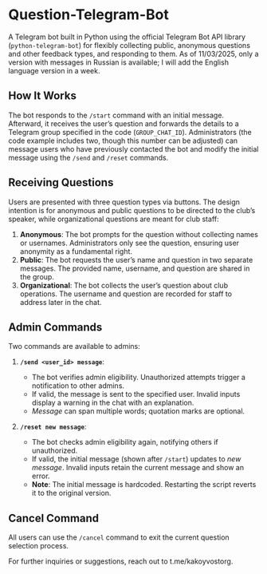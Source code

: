 # Question-Telegram-Bot  
A Telegram bot built in Python using the official Telegram Bot API library (`python-telegram-bot`) for flexibly collecting public, anonymous questions and other feedback types, and responding to them. As of 11/03/2025, only a version with messages in Russian is available; I will add the English language version in a week.

## How It Works  
The bot responds to the `/start` command with an initial message. Afterward, it receives the user’s question and forwards the details to a Telegram group specified in the code (`GROUP_CHAT_ID`). Administrators (the code example includes two, though this number can be adjusted) can message users who have previously contacted the bot and modify the initial message using the `/send` and `/reset` commands.

## Receiving Questions  
Users are presented with three question types via buttons. The design intention is for anonymous and public questions to be directed to the club’s speaker, while organizational questions are meant for club staff:  
1. **Anonymous**: The bot prompts for the question without collecting names or usernames. Administrators only see the question, ensuring user anonymity as a fundamental right.  
2. **Public**: The bot requests the user’s name and question in two separate messages. The provided name, username, and question are shared in the group.  
3. **Organizational**: The bot collects the user’s question about club operations. The username and question are recorded for staff to address later in the chat.  

## Admin Commands  
Two commands are available to admins:  
1. **`/send <user_id> message`**:  
   - The bot verifies admin eligibility. Unauthorized attempts trigger a notification to other admins.  
   - If valid, the message is sent to the specified user. Invalid inputs display a warning in the chat with an explanation.  
   - *Message* can span multiple words; quotation marks are optional.  

2. **`/reset new message`**:  
   - The bot checks admin eligibility again, notifying others if unauthorized.  
   - If valid, the initial message (shown after `/start`) updates to *new message*. Invalid inputs retain the current message and show an error.  
   - **Note**: The initial message is hardcoded. Restarting the script reverts it to the original version.  

## Cancel Command  
All users can use the `/cancel` command to exit the current question selection process.  

For further inquiries or suggestions, reach out to t.me/kakoyvostorg.
